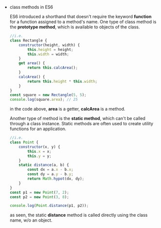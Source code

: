 -   class methods in ES6
    
    ES6 introduced a shorthand that doesn't require the keyword **function** for a function assigned to a method's name. One type of class method is the **prototype method**, which is available to objects of the class.
    
    ```jsx
    //i.e.
    class Rectangle {
    	constructor(height, width) {
    		this.height = height;
    		this.width = width;
    	}
    	get area() {
    		return this.calcArea();
    	}
    	calcArea() {
    		return this.height * this.width;
    	}
    }
    const square = new Rectangle(5, 5);
    console.log(square.area); // 25
    ```
    
    in the code above, **area** is a getter, **calcArea** is a method.
    
    Another type of method is the **static method**, which can't be called through a class instance. Static methods are often used to create utility functions for an application.
    
    ```jsx
    //i.e.
    class Point {
    	constructor(x, y) {
    		this.x = x;
    		this.y = y;
    	}
    	static distance(a, b) {
    		const dx = a.x - b.x;
    		const dy = a.y - b.y;
    		return Math.hypot(dx, dy);
    	}
    }
    const p1 = new Point(7, 2);
    const p2 = new Point(3, 8);
    
    console.log(Point.distance(p1, p2));
    ```
    
    as seen, the static **distance** method is called directly using the class name, w/o an object.